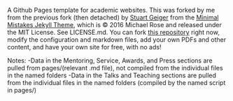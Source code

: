 A Github Pages template for academic websites. This was forked by me from the previous fork (then detached) by [Stuart Geiger](https://github.com/staeiou) from the [Minimal Mistakes Jekyll Theme](https://mmistakes.github.io/minimal-mistakes/), which is © 2016 Michael Rose and released under the MIT License. See LICENSE.md. You can fork [this repository](https://github.com/academicpages/academicpages.github.io) right now, modify the configuration and markdown files, add your own PDFs and other content, and have your own site for free, with no ads!

Notes:
-Data in the Mentoring, Service, Awards, and Press sections are pulled from pages/(relevant .md file), not compiled from the individual files in the named folders
-Data in the Talks and Teaching sections are pulled from the individual files in the named folders (compiled by the named script in pages/)

